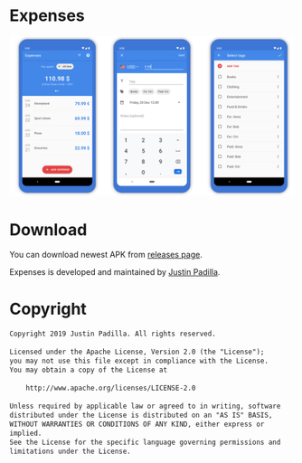 # Expenses



</a>

![Screens](resources/screens.png)

# Download

You can download newest APK from [releases page](https://github.com/sundev207/budget-tracking-app/releases).



Expenses is developed and maintained by [Justin Padilla](https://github.com/sundev207). 

# Copyright

    Copyright 2019 Justin Padilla. All rights reserved.

    Licensed under the Apache License, Version 2.0 (the "License");
    you may not use this file except in compliance with the License.
    You may obtain a copy of the License at

        http://www.apache.org/licenses/LICENSE-2.0

    Unless required by applicable law or agreed to in writing, software
    distributed under the License is distributed on an "AS IS" BASIS,
    WITHOUT WARRANTIES OR CONDITIONS OF ANY KIND, either express or implied.
    See the License for the specific language governing permissions and
    limitations under the License.
